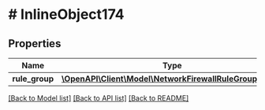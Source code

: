 # # InlineObject174

## Properties

Name | Type | Description | Notes
------------ | ------------- | ------------- | -------------
**rule_group** | [**\OpenAPI\Client\Model\NetworkFirewallRuleGroupCreate**](NetworkFirewallRuleGroupCreate.md) |  | [optional]

[[Back to Model list]](../../README.md#models) [[Back to API list]](../../README.md#endpoints) [[Back to README]](../../README.md)
